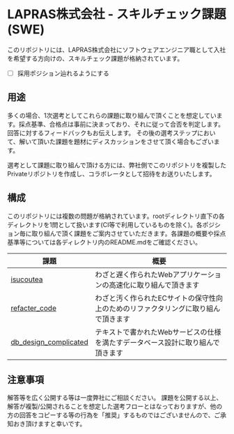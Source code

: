 # LAPRAS株式会社 - スキルチェック課題(SWE)

このリポジトリには、LAPRAS株式会社にソフトウェアエンジニア職として入社を希望する方向けの、スキルチェック課題が格納されています。

- [ ] 採用ポジション辿れるようにする

## 用途

多くの場合、1次選考としてこれらの課題に取り組んで頂くことを想定しています。採点基準、合格点は事前に決まっており、それに従って合否を判定します。回答に対するフィードバックもお伝えします。
その後の選考ステップにおいて、解いて頂いた課題を題材にディスカッションをさせて頂く場合もございます。

選考として課題に取り組んで頂ける方には、弊社側でこのリポジトリを複製したPrivateリポジトリを作成し、コラボレータとして招待をお送りいたします。

## 構成

このリポジトリには複数の問題が格納されています。rootディレクトリ直下の各ディレクトリを1問として扱います(CI等で利用しているものを除く)。各ポジション毎に取り組んで頂く課題をご案内させていただきます。各課題の概要や採点基準等については各ディレクトリ内のREADME.mdをご確認ください。

|課題| 概要 |
|--- | --- |
|[isucoutea](https://github.com/lapras-inc/exam-swe-template/tree/main/isucoutea)|わざと遅く作られたWebアプリケーションの高速化に取り組んで頂きます|
|[refacter_code](https://github.com/lapras-inc/exam-swe-template/tree/main/refactor_code)|わざと汚く作られたECサイトの保守性向上のためのリファクタリングに取り組んで頂きます|
|[db_design_complicated](https://github.com/lapras-inc/exam-swe-template/tree/main/db_design_complicated)|テキストで書かれたWebサービスの仕様を満たすデータベース設計に取り組んで頂きます|


## 注意事項

解答等を広く公開する等は一度弊社にご相談ください。
課題を公開する以上、解答が複製/公開されることを想定した選考フローとはなっておりますが、他の方の回答をコピーする等の行為を「推奨」するものではございませんので、ご承知おき頂けますと幸いです。
